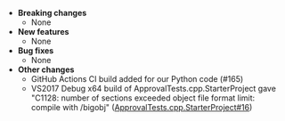 <!-- See the [v.x.y.z milestone](https://github.com/approvals/ApprovalTests.cpp/milestone/__MILESTONE_NUMBER__?closed=1) for the full list of changes. -->

* **Breaking changes**
    * None
* **New features**
    * None
* **Bug fixes**
  * None
* **Other changes**
  * GitHub Actions CI build added for our Python code (#165)
  * VS2017 Debug x64 build of ApprovalTests.cpp.StarterProject gave "C1128: number of sections exceeded object file
    format limit: compile with
    /bigobj" ([ApprovalTests.cpp.StarterProject#16](https://github.com/approvals/ApprovalTests.cpp.StarterProject/issues/16))
